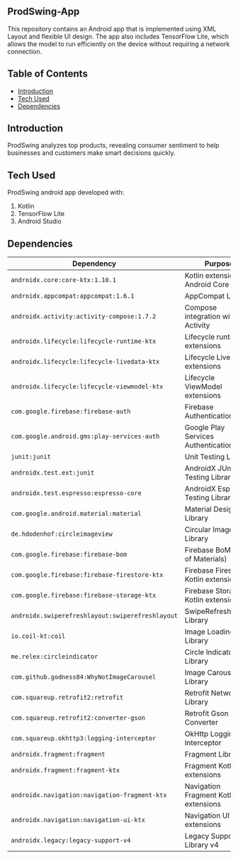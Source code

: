 ## ProdSwing-App
This repository contains an Android app that is implemented using XML Layout and flexible UI design. The app also includes TensorFlow Lite, which allows the model to run efficiently on the device without requiring a network connection.

## Table of Contents
* [Introduction](#introduction)
* [Tech Used](#tech-used)
* [Dependencies](#dependencies)

## Introduction
ProdSwing analyzes top products, revealing consumer sentiment to help businesses and customers make smart decisions quickly.

## Tech Used
ProdSwing android app developed with:
1. Kotlin
2. TensorFlow Lite
3. Android Studio

## Dependencies

| Dependency                                     | Purpose                                         |
|------------------------------------------------|-------------------------------------------------|
| `androidx.core:core-ktx:1.10.1`                | Kotlin extensions for Android Core              |
| `androidx.appcompat:appcompat:1.6.1`           | AppCompat Library                               |
| `androidx.activity:activity-compose:1.7.2`     | Compose integration with Activity               |
| `androidx.lifecycle:lifecycle-runtime-ktx`     | Lifecycle runtime extensions                    |
| `androidx.lifecycle:lifecycle-livedata-ktx`    | Lifecycle LiveData extensions                   |
| `androidx.lifecycle:lifecycle-viewmodel-ktx`   | Lifecycle ViewModel extensions                  |
| `com.google.firebase:firebase-auth`            | Firebase Authentication                         |
| `com.google.android.gms:play-services-auth`    | Google Play Services Authentication             |
| `junit:junit`                                  | Unit Testing Library                            |
| `androidx.test.ext:junit`                      | AndroidX JUnit Testing Library                  |
| `androidx.test.espresso:espresso-core`         | AndroidX Espresso Testing Library               |
| `com.google.android.material:material`         | Material Design Library                         |
| `de.hdodenhof:circleimageview`                 | Circular ImageView Library                      |
| `com.google.firebase:firebase-bom`             | Firebase BoM (Bill of Materials)                |
| `com.google.firebase:firebase-firestore-ktx`   | Firebase Firestore Kotlin extensions            |
| `com.google.firebase:firebase-storage-ktx`     | Firebase Storage Kotlin extensions              |
| `androidx.swiperefreshlayout:swiperefreshlayout`| SwipeRefreshLayout Library                      |
| `io.coil-kt:coil`                              | Image Loading Library                           |
| `me.relex:circleindicator`                     | Circle Indicator Library                        |
| `com.github.godness84:WhyNotImageCarousel`     | Image Carousel Library                          |
| `com.squareup.retrofit2:retrofit`              | Retrofit Networking Library                     |
| `com.squareup.retrofit2:converter-gson`        | Retrofit Gson Converter                         |
| `com.squareup.okhttp3:logging-interceptor`     | OkHttp Logging Interceptor                      |
| `androidx.fragment:fragment`                   | Fragment Library                                |
| `androidx.fragment:fragment-ktx`               | Fragment Kotlin extensions                      |
| `androidx.navigation:navigation-fragment-ktx`  | Navigation Fragment Kotlin extensions           |
| `androidx.navigation:navigation-ui-ktx`        | Navigation UI Kotlin extensions                 |
| `androidx.legacy:legacy-support-v4`            | Legacy Support Library v4                       |

